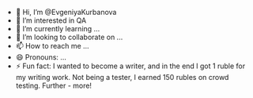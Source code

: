- 👋 Hi, I’m @EvgeniyaKurbanova
- 👀 I’m interested in QA
- 🌱 I’m currently learning ...
- 💞️ I’m looking to collaborate on ...
- 📫 How to reach me ...
- 😄 Pronouns: ...
- ⚡ Fun fact: I wanted to become a writer, and in the end I got 1 ruble for my writing work. Not being a tester, I earned 150 rubles on crowd testing. Further - more!

<!---
EvgeniyaKurbanova/EvgeniyaKurbanova is a ✨ special ✨ repository because its `README.md` (this file) appears on your GitHub profile.
You can click the Preview link to take a look at your changes.
--->
